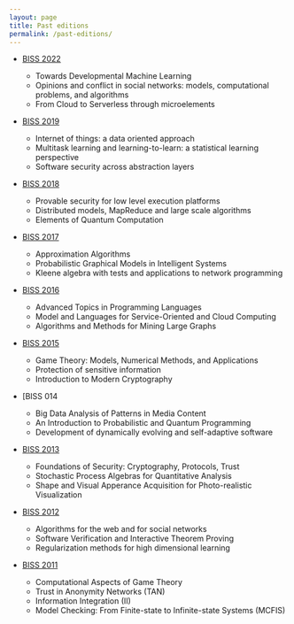 ```yaml
---
layout: page
title: Past editions
permalink: /past-editions/
---
```


- [BISS 2022](https://cs.unibo.it/projects/BISS/2022)
  - Towards Developmental Machine Learning
  - Opinions and conflict in social networks: models, computational problems, and algorithms
  - From Cloud to Serverless through microelements

- [BISS 2019](http://cs.unibo.it/projects/biss2019/)
  - Internet of things: a data oriented approach
  - Multitask learning and learning-to-learn: a statistical learning perspective
  - Software security across abstraction layers

- [BISS 2018](http://cs.unibo.it/projects/biss2018/)
  - Provable security for low level execution platforms
  - Distributed models, MapReduce and large scale algorithms
  - Elements of Quantum Computation

- [BISS 2017](http://cs.unibo.it/projects/biss2017/)
  - Approximation Algorithms
  - Probabilistic Graphical Models in Intelligent Systems
  - Kleene algebra with tests and applications to network programming

- [BISS 2016](http://cs.unibo.it/projects/biss2016/)
  - Advanced Topics in Programming Languages
  - Model and Languages for Service-Oriented and Cloud Computing
  - Algorithms and Methods for Mining Large Graphs

- [BISS 2015](http://cs.unibo.it/projects/biss2015/index.html)
  - Game Theory: Models, Numerical Methods, and Applications
  - Protection of sensitive information
  - Introduction to Modern Cryptography

- [BISS 014
  - Big Data Analysis of Patterns in Media Content
  - An Introduction to Probabilistic and Quantum Programming
  - Development of dynamically evolving and self-adaptive software

- [BISS 2013](http://cs.unibo.it/projects/biss2013/)
  - Foundations of Security: Cryptography, Protocols, Trust
  - Stochastic Process Algebras for Quantitative Analysis
  - Shape and Visual Apperance Acquisition for Photo-realistic Visualization

- [BISS 2012](http://cs.unibo.it/projects/biss2012/)
  - Algorithms for the web and for social networks
  - Software Verification and Interactive Theorem Proving
  - Regularization methods for high dimensional learning

- [BISS 2011](http://bici.eu/biss2011/)
  - Computational Aspects of Game Theory
  - Trust in Anonymity Networks (TAN)
  - Information Integration (II)
  - Model Checking: From Finite-state to Infinite-state Systems (MCFIS)
